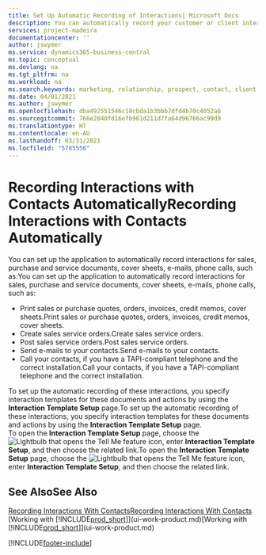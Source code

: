 ```yaml
---
title: Set Up Automatic Recording of Interactions| Microsoft Docs
description: You can automatically record your customer or client interactions, for example, for sales, purchase and service documents or phone calls.
services: project-madeira
documentationcenter: ''
author: jswymer
ms.service: dynamics365-business-central
ms.topic: conceptual
ms.devlang: na
ms.tgt_pltfrm: na
ms.workload: na
ms.search.keywords: marketing, relationship, prospect, contact, client, customer
ms.date: 04/01/2021
ms.author: jswymer
ms.openlocfilehash: dba492551546c18cbda1b3bbb7dfd4b70c4052a6
ms.sourcegitcommit: 766e2840fd16efb901d211d7fa64d96766ac99d9
ms.translationtype: HT
ms.contentlocale: en-AU
ms.lasthandoff: 03/31/2021
ms.locfileid: "5785556"
---
```

# <a name="recording-interactions-with-contacts-automatically"></a><span data-ttu-id="29a61-103">Recording Interactions with Contacts Automatically</span><span class="sxs-lookup"><span data-stu-id="29a61-103">Recording Interactions with Contacts Automatically</span></span>
<span data-ttu-id="29a61-104">You can set up the application to automatically record interactions for sales, purchase and service documents, cover sheets, e-mails, phone calls, such as:</span><span class="sxs-lookup"><span data-stu-id="29a61-104">You can set up the application to automatically record interactions for sales, purchase and service documents, cover sheets, e-mails, phone calls, such as:</span></span>

* <span data-ttu-id="29a61-105">Print sales or purchase quotes, orders, invoices, credit memos, cover sheets.</span><span class="sxs-lookup"><span data-stu-id="29a61-105">Print sales or purchase quotes, orders, invoices, credit memos, cover sheets.</span></span>
* <span data-ttu-id="29a61-106">Create sales service orders.</span><span class="sxs-lookup"><span data-stu-id="29a61-106">Create sales service orders.</span></span>
* <span data-ttu-id="29a61-107">Post sales service orders.</span><span class="sxs-lookup"><span data-stu-id="29a61-107">Post sales service orders.</span></span>
* <span data-ttu-id="29a61-108">Send e-mails to your contacts.</span><span class="sxs-lookup"><span data-stu-id="29a61-108">Send e-mails to your contacts.</span></span>
* <span data-ttu-id="29a61-109">Call your contacts, if you have a TAPI-compliant telephone and the correct installation.</span><span class="sxs-lookup"><span data-stu-id="29a61-109">Call your contacts, if you have a TAPI-compliant telephone and the correct installation.</span></span>

<span data-ttu-id="29a61-110">To set up the automatic recording of these interactions, you specify interaction templates for these documents and actions by using the **Interaction Template Setup** page.</span><span class="sxs-lookup"><span data-stu-id="29a61-110">To set up the automatic recording of these interactions, you specify interaction templates for these documents and actions by using the **Interaction Template Setup** page.</span></span>  
<span data-ttu-id="29a61-111">To open the **Interaction Template Setup** page, choose the ![Lightbulb that opens the Tell Me feature](media/ui-search/search_small.png "Tell me what you want to do") icon, enter **Interaction Template Setup**, and then choose the related link.</span><span class="sxs-lookup"><span data-stu-id="29a61-111">To open the **Interaction Template Setup** page, choose the ![Lightbulb that opens the Tell Me feature](media/ui-search/search_small.png "Tell me what you want to do") icon, enter **Interaction Template Setup**, and then choose the related link.</span></span>

## <a name="see-also"></a><span data-ttu-id="29a61-112">See Also</span><span class="sxs-lookup"><span data-stu-id="29a61-112">See Also</span></span>
[<span data-ttu-id="29a61-113">Recording Interactions With Contacts</span><span class="sxs-lookup"><span data-stu-id="29a61-113">Recording Interactions With Contacts</span></span>](marketing-interactions.md)  
<span data-ttu-id="29a61-114">[Working with [!INCLUDE[prod_short](includes/prod_short.md)]](ui-work-product.md)</span><span class="sxs-lookup"><span data-stu-id="29a61-114">[Working with [!INCLUDE[prod_short](includes/prod_short.md)]](ui-work-product.md)</span></span>  


[!INCLUDE[footer-include](includes/footer-banner.md)]
